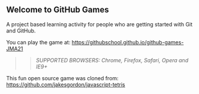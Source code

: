 ## Welcome to GitHub Games

A project based learning activity for people who are getting started with Git and GitHub.

You can play the game at: https://githubschool.github.io/github-games-JMA21

>> _*SUPPORTED BROWSERS*: Chrome, Firefox, Safari, Opera and IE9+_

This fun open source game was cloned from: https://github.com/jakesgordon/javascript-tetris
